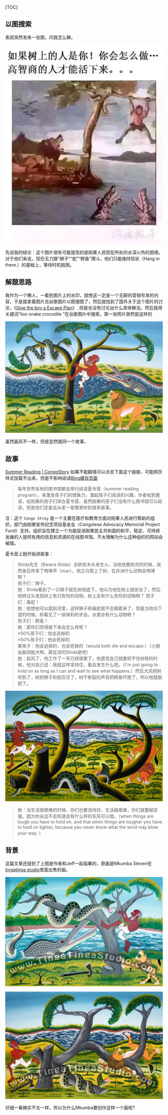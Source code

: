 [TOC]

## 以图搜索
表叔突然发来一张图，问我怎么解。

![如果树上的人是你！你会怎么做...高智商的人才能活下来。。。](images/gaozhishang.jpg)

先说我的结论：这个图片很有可能提现的是刚果人民现在所处的水深火热的困境，对于他们来说，现在无力跟“狮子”“蛇”“鳄鱼”搏斗，他们只能维持现状（Hang in there.）的基础上，等待时机脱困。

## 解题思路
我作为一个懒人，一看到图片上的水印，就想这一定是一个无聊的营销号发的内容，于是就拿着图片去谷歌图片以图搜图了，然后就找到了国外关于这个图片的讨论，《[Give the boy a Escape Plan](http://forum.mmosite.com/thread/2/4/20120925/Give_the_boy_a_Escape_Plan-50627976f3ac9b213-1.html)》 ,但是也没有讨论出什么具体解法。然后我用关键词“lion snake crocodile ”在谷歌图片中搜索，第一张照片居然是这样的

![lion-snake-crocodile](images/lion-snake-crocodile.jpg)

虽然画风不一样，但是显然就同一个故事，

## 故事
[Summer Reading | CongoStory](http://congostory.org/summerreading)
如果不能翻墙可以点击下面这个链接，可能网页样式加载不出来，但是不影响阅读[Bing缓存页面](http://cncc.bingj.com/cache.aspx?q=http%3a%2f%2fcongostory.org%2fsummerreading&d=5028158441264166&mkt=zh-CN&setlang=zh-CN&w=HA3kZIadg2zuivkm4kmAan3JpuMOycsz)

> 每年世界各地的图书馆都会举行阅读夏令营（summer reading program），来激发孩子们的想象力，激起孩子们阅读的兴趣，作者收到邀请，给刚果的孩子们举办夏令营，虽然刚果的孩子们没有什么图书馆可以阅读，但是他们还是会从老一辈哪里听到很多故事。

注：这个 `Congo Stroy` 是一个主要在医疗和教育方面对刚果人民进行帮助的组织，部门由刚果宣传纪念项目基金会（Congolese Advocacy Memorial Project Fund）支持，组织旨在建立一个为能促进刚果民主共和国的和平、稳定、可持续发展的人提供有用的信息和资源的在线图书馆。不太理解为什么这种组织的网站会被墙。

夏令营上她开始讲故事：

> Shida先生（Bwana Shida）去砍些木头来生火，当他快要砍完的时候，突然身后传来了咆哮声（roar），他立马爬上了树，在非洲什么动物会咆哮啊？  
> 孩子们：狮子。  
> 她：Shida看到了一只狮子就在树枝底下，他以为他在树上就安全了，然后他转过头发现树上有只危险的动物，树上会有什么危险的动物啊？
> 孩子们：毒蛇！  
> 她：他想他可以跳到河里，这样狮子和毒蛇就不会跟着来了，但是当他向下望的时候，却看见了一排锋利的牙齿，水里会有什么动物呀？  
> 孩子们：鳄鱼！  
> 她：那你们觉得接下来会怎么样呢？  
> ≈50%孩子们：他会逃掉的  
> ≈50%孩子们：他会死掉的  
> 某孩子：他会逃掉的，也会死掉的（would both die and escape.）（小朋友脑洞挺大啊，薛定谔的Shida是吧）  
> 她：起风了，他工作了一天已经很累了，他感觉自己就要抓不住树枝的时候，他对自己说：我就这样坚持住，看会发生什么吧。（I'm just going to hold on as long as I can and wait to see what happens.）然后大风把树吹到了，树把狮子和蛇压住了，树干断裂的声音把鳄鱼吓跑了，所以他就脱困了。  

![lion-snake-crocodile-escape](images/lion-snake-crocodile-escape.jpg)


> 她：当生活很艰难的时候，你们也要坚持住，生活越艰难，你们就要越坚强，因为你永远不会知道会有什么样的东风可以借。（when things are tough you have to hold on, and that when things are tougher you have to hold on tighter, because you never know what the wind may blow your way. ）

## 背景

这篇文章还提到了上图是作者和Jeff一起临摹的，原画是Mkumba Steven在[tingatinga studio](http://www.tingatingastudio.com/tinga-tinga-creative.html#Mkumba)里面出售的画。

![ori-lion-snake-crocodile](images/ori-lion-snake-crocodile.jpg)

![ori-lion-snake-crocodile-escape](images/ori-lion-snake-crocodile-escape.jpg)


仔细一看确实不太一样，所以为什么Mkumba要创作这样一个画呢?
